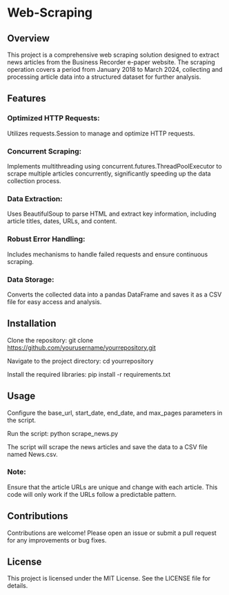 # Web-Scraping
## Overview
This project is a comprehensive web scraping solution designed to extract news articles from the Business Recorder e-paper website. The scraping operation covers a period from January 2018 to March 2024, collecting and processing article data into a structured dataset for further analysis.
## Features
### Optimized HTTP Requests: 
Utilizes requests.Session to manage and optimize HTTP requests.
### Concurrent Scraping: 
Implements multithreading using concurrent.futures.ThreadPoolExecutor to scrape multiple articles concurrently, significantly speeding up the data collection process.
### Data Extraction: 
Uses BeautifulSoup to parse HTML and extract key information, including article titles, dates, URLs, and content.
### Robust Error Handling: 
Includes mechanisms to handle failed requests and ensure continuous scraping.
### Data Storage: 
Converts the collected data into a pandas DataFrame and saves it as a CSV file for easy access and analysis.
## Installation
Clone the repository:
git clone https://github.com/yourusername/yourrepository.git

Navigate to the project directory:
cd yourrepository

Install the required libraries:
pip install -r requirements.txt
## Usage
Configure the base_url, start_date, end_date, and max_pages parameters in the script.

Run the script:
python scrape_news.py

The script will scrape the news articles and save the data to a CSV file named News.csv.
### Note: 
Ensure that the article URLs are unique and change with each article. This code will only work if the URLs follow a predictable pattern.
## Contributions
Contributions are welcome! Please open an issue or submit a pull request for any improvements or bug fixes.
## License
This project is licensed under the MIT License. See the LICENSE file for details.

